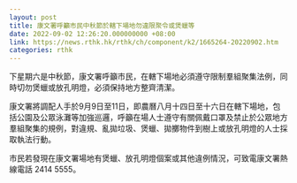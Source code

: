 ```yaml
---
layout: post
title: 康文署呼籲市民中秋節於轄下場地勿違限聚令或煲蠟等
date: 2022-09-02 12:26:20.000000000 +08:00
link: https://news.rthk.hk/rthk/ch/component/k2/1665264-20220902.htm
categories: rthk
---
```


下星期六是中秋節，康文署呼籲市民，在轄下場地必須遵守限制羣組聚集法例，同時切勿煲蠟或放孔明燈，必須保持地方整齊清潔。

康文署將調配人手於9月9日至11日，即農曆八月十四日至十六日在轄下場地，包括公園及公眾泳灘等加強巡邏，呼籲在場人士遵守有關佩戴口罩及禁止於公眾地方羣組聚集的規例，對違規、亂拋垃圾、煲蠟、拋擲物件到樹上或放孔明燈的人士採取執法行動。
 
市民若發現在康文署場地有煲蠟、放孔明燈個案或其他違例情況，可致電康文署熱線電話 2414 5555。
